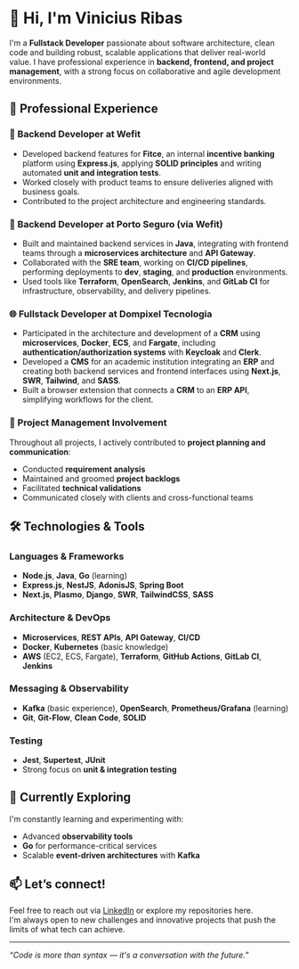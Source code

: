 # 👋 Hi, I'm Vinicius Ribas

I'm a **Fullstack Developer** passionate about software architecture, clean code and building robust, scalable applications that deliver real-world value. I have professional experience in **backend, frontend, and project management**, with a strong focus on collaborative and agile development environments.

## 💼 Professional Experience

### 🚀 Backend Developer at Wefit  
- Developed backend features for **Fitce**, an internal **incentive banking** platform using **Express.js**, applying **SOLID principles** and writing automated **unit and integration tests**.  
- Worked closely with product teams to ensure deliveries aligned with business goals.  
- Contributed to the project architecture and engineering standards.

### 🧩 Backend Developer at Porto Seguro (via Wefit)  
- Built and maintained backend services in **Java**, integrating with frontend teams through a **microservices architecture** and **API Gateway**.  
- Collaborated with the **SRE team**, working on **CI/CD pipelines**, performing deployments to **dev**, **staging**, and **production** environments.  
- Used tools like **Terraform**, **OpenSearch**, **Jenkins**, and **GitLab CI** for infrastructure, observability, and delivery pipelines.

### 🌐 Fullstack Developer at Dompixel Tecnologia
- Participated in the architecture and development of a **CRM** using **microservices**, **Docker**, **ECS**, and **Fargate**, including **authentication/authorization systems** with **Keycloak** and **Clerk**.  
- Developed a **CMS** for an academic institution integrating an **ERP** and creating both backend services and frontend interfaces using **Next.js**, **SWR**, **Tailwind**, and **SASS**.  
- Built a browser extension that connects a **CRM** to an **ERP API**, simplifying workflows for the client.

### 🤝 Project Management Involvement  
Throughout all projects, I actively contributed to **project planning and communication**:  
- Conducted **requirement analysis**  
- Maintained and groomed **project backlogs**  
- Facilitated **technical validations**  
- Communicated closely with clients and cross-functional teams

## 🛠️ Technologies & Tools

### Languages & Frameworks
- **Node.js**, **Java**, **Go** (learning)  
- **Express.js**, **NestJS**, **AdonisJS**, **Spring Boot**  
- **Next.js**, **Plasmo**, **Django**, **SWR**, **TailwindCSS**, **SASS**

### Architecture & DevOps
- **Microservices**, **REST APIs**, **API Gateway**, **CI/CD**  
- **Docker**, **Kubernetes** (basic knowledge)  
- **AWS** (EC2, ECS, Fargate), **Terraform**, **GitHub Actions**, **GitLab CI**, **Jenkins**

### Messaging & Observability
- **Kafka** (basic experience), **OpenSearch**, **Prometheus/Grafana** (learning)  
- **Git**, **Git-Flow**, **Clean Code**, **SOLID**

### Testing
- **Jest**, **Supertest**, **JUnit**  
- Strong focus on **unit & integration testing**

## 🌱 Currently Exploring

I'm constantly learning and experimenting with:  
- Advanced **observability tools**  
- **Go** for performance-critical services  
- Scalable **event-driven architectures** with **Kafka**

## 📫 Let’s connect!

Feel free to reach out via [LinkedIn](https://www.linkedin.com/in/seu-perfil/) or explore my repositories here.  
I'm always open to new challenges and innovative projects that push the limits of what tech can achieve.

---

_“Code is more than syntax — it's a conversation with the future.”_

